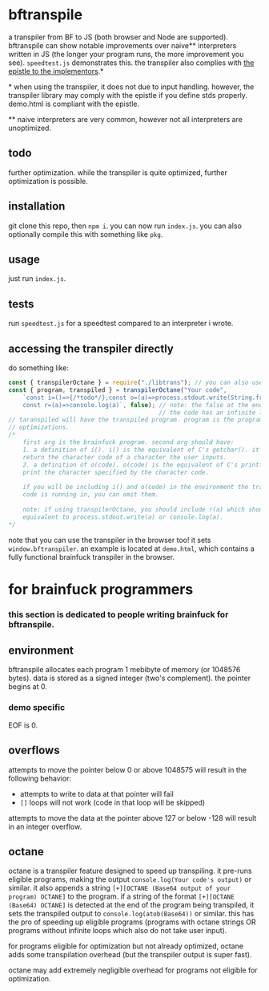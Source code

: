 # bftranspile
a transpiler from BF to JS (both browser and Node are supported). bftranspile can show notable improvements over naive** interpreters written in JS (the longer your program runs, the more improvement you see). `speedtest.js` demonstrates this. the transpiler also complies with [the epistle to the implementors](http://brainfuck.org/epistle.html).*

\* when using the transpiler, it does not due to input handling. however, the transpiler library may comply with the epistle if you define stds properly. demo.html is compliant with the epistle.

** naive interpreters are very common, however not all interpreters are unoptimized.

## todo
further optimization. while the transpiler is quite optimized, further optimization is possible.

## installation
git clone this repo, then `npm i`. you can now run `index.js`. you can also optionally compile this with something like `pkg`.

## usage
just run `index.js`.

## tests
run `speedtest.js` for a speedtest compared to an interpreter i wrote.

## accessing the transpiler directly
do something like:
```javascript
const { transpilerOctane } = require("./libtrans"); // you can also use transpiler.
const { program, transpiled } = transpilerOctane("Your code",
    `const i=()=>{/*todo*/};const o=(a)=>process.stdout.write(String.fromCharCode(a);
    const r=(a)=>console.log(a)`, false); // note: the false at the end is for if
                                          // the code has an infinite loop.
// taranspiled will have the transpiled program. program is the program rewritten with
// optimizations.
/*
    first arg is the brainfuck program. second arg should have:
    1. a definition of i(). i() is the equivalent of C's getchar(). it should
    return the character code of a character the user inputs.
    2. a definition of o(code). o(code) is the equivalent of C's printf(). it should
    print the character specified by the character code.
    
    if you will be including i() and o(code) in the environment the transpiled
    code is running in, you can omit them.
    
    note: if using transpilerOctane, you should include r(a) which should be
    equivalent to process.stdout.write(a) or console.log(a).
*/
```
note that you can use the transpiler in the browser too! it sets `window.bftranspiler`. an example is located at `demo.html`, which contains a fully functional brainfuck transpiler in the browser.

# for brainfuck programmers
### this section is dedicated to people writing brainfuck for bftranspile.
## environment
bftranspile allocates each program 1 mebibyte of memory (or 1048576 bytes). data is stored as a signed integer (two's complement). the pointer begins at 0.
### demo specific
EOF is 0.
## overflows
attempts to move the pointer below 0 or above 1048575 will result in the following behavior:
* attempts to write to data at that pointer will fail
* `[]` loops will not work (code in that loop will be skipped)

attempts to move the data at the pointer above 127 or below -128 will result in an integer overflow.
## octane
octane is a transpiler feature designed to speed up transpiling. it pre-runs eligible programs, making the output `console.log(Your code's output)` or similar. it also appends a string `[+][OCTANE (Base64 output of your program) OCTANE]` to the program. if a string of the format `[+][OCTANE (Base64) OCTANE]` is detected at the end of the program being transpiled, it sets the transpiled output to `console.log(atob(Base64))` or similar. this has the pro of speeding up eligible programs (programs with octane strings OR programs without infinite loops which also do not take user input).

for programs eligible for optimization but not already optimized, octane adds some transpilation overhead (but the transpiler output is super fast).

octane may add extremely negligible overhead for programs not eligible for optimization.